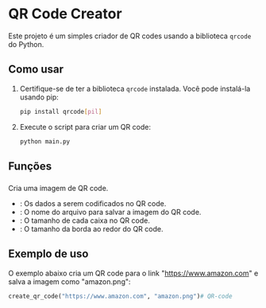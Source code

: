 # QR Code Creator

Este projeto é um simples criador de QR codes usando a biblioteca `qrcode` do Python.

## Como usar

1. Certifique-se de ter a biblioteca `qrcode` instalada. Você pode instalá-la usando pip:
    ```sh
    pip install qrcode[pil]
    ```

2. Execute o script  para criar um QR code:
    ```sh
    python main.py
    ```

## Funções

### 

Cria uma imagem de QR code.

- : Os dados a serem codificados no QR code.
- : O nome do arquivo para salvar a imagem do QR code.
- : O tamanho de cada caixa no QR code.
- : O tamanho da borda ao redor do QR code.

## Exemplo de uso

O exemplo abaixo cria um QR code para o link "https://www.amazon.com" e salva a imagem como "amazon.png":

```python
create_qr_code("https://www.amazon.com", "amazon.png")#   Q R - c o d e  
 